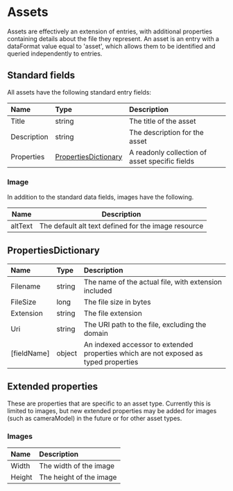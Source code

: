 # Assets

Assets are effectively an extension of entries, with additional properties containing details about the file they represent. An asset is an entry with a dataFormat value equal to 'asset', which allows them to be identified and queried independently to entries.

## Standard fields

All assets have the following standard entry fields:

| Name | Type | Description |
| :--- | :--- | :---------- |
| Title | string | The title of the asset |
| Description | string | The description for the asset |
| Properties | [PropertiesDictionary](#PropertiesDictionary) | A readonly collection of asset specific fields |

### Image
In addition to the standard data fields, images have the following.

| Name | Description |
| ---- | ----------- |
| altText | The default alt text defined for the image resource |

## PropertiesDictionary

| Name | Type | Description |
| :--- | :--- | :---------- |
| Filename | string | The name of the actual file, with extension included |
| FileSize | long | The file size in bytes |
| Extension | string | The file extension |
| Uri | string | The URI path to the file, excluding the domain |
| [fieldName] | object | An indexed accessor to extended properties which are not exposed as typed properties |

## Extended properties

These are properties that are specific to an asset type. Currently this is limited to images, but new extended properties may be added for images (such as cameraModel) in the future or for other asset types.

### Images

| Name | Description |
| :--- | :---------- |
| Width | The width of the image |
| Height | The height of the image |